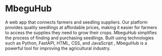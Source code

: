 # MbeguHub

A web app that connects farmers and seedling suppliers. Our platform provides quality seedlings at affordable prices, making it easier for farmers to access the supplies they need to grow their crops. MbeguHub simplifies the process of finding and purchasing seedlings. Built using technologies such as Python, FastAPI, HTML, CSS, and JavaScript , MbeguHub is a powerful tool for improving the agricultural industry.
